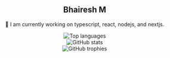 <div align="center">
  <h2>Bhairesh M </h2>

  🔭 I am currently working on typescript, react, nodejs, and nextjs.
  
   <div>
    <img src="https://github-readme-stats.vercel.app/api/top-langs/?username=bhaireshm&theme=graywhite&hide_progress=true&include_all_commits=true&count_private=true&langs_count=8" alt="Top languages"> 
   </div>
   <div>
    <img src="https://github-readme-stats.vercel.app/api?username=bhaireshm&show_icons=true&theme=graywhite&hide_title=true&include_all_commits=true&count_private=true" alt="GitHub stats">
   </div>
   <div>
    <img src="https://github-profile-trophy.vercel.app/?username=bhaireshm" alt="GitHub trophies">
   </div>
</div>
